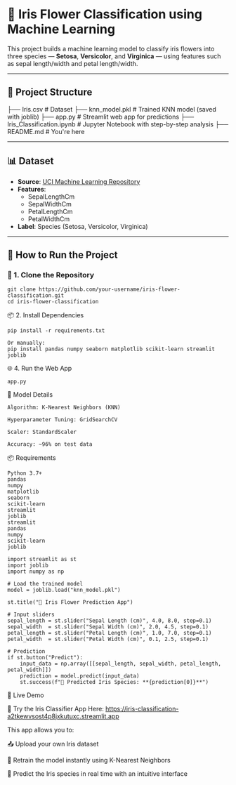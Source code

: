 # 🌸 Iris Flower Classification using Machine Learning

This project builds a machine learning model to classify iris flowers into three species — **Setosa**, **Versicolor**, and **Virginica** — using features such as sepal length/width and petal length/width.

---

## 📁 Project Structure

├── Iris.csv # Dataset
├── knn_model.pkl # Trained KNN model (saved with joblib)
├── app.py # Streamlit web app for predictions
├── Iris_Classification.ipynb # Jupyter Notebook with step-by-step analysis
├── README.md # You're here

---

## 📊 Dataset

- **Source**: [UCI Machine Learning Repository](https://archive.ics.uci.edu/ml/datasets/Iris)
- **Features**:
  - SepalLengthCm
  - SepalWidthCm
  - PetalLengthCm
  - PetalWidthCm
- **Label**: Species (Setosa, Versicolor, Virginica)

---

## 🚀 How to Run the Project

### 🔧 1. Clone the Repository

```
git clone https://github.com/your-username/iris-flower-classification.git
cd iris-flower-classification
```
📦 2. Install Dependencies
```
pip install -r requirements.txt

Or manually:
pip install pandas numpy seaborn matplotlib scikit-learn streamlit joblib
```
🌐 4. Run the Web App
```
app.py
```
🧠 Model Details
```
Algorithm: K-Nearest Neighbors (KNN)

Hyperparameter Tuning: GridSearchCV

Scaler: StandardScaler

Accuracy: ~96% on test data
```
📦 Requirements
```
Python 3.7+
pandas
numpy
matplotlib
seaborn
scikit-learn
streamlit
joblib
streamlit
pandas
numpy
scikit-learn
joblib

import streamlit as st
import joblib
import numpy as np

# Load the trained model
model = joblib.load("knn_model.pkl")

st.title("🌸 Iris Flower Prediction App")

# Input sliders
sepal_length = st.slider("Sepal Length (cm)", 4.0, 8.0, step=0.1)
sepal_width  = st.slider("Sepal Width (cm)", 2.0, 4.5, step=0.1)
petal_length = st.slider("Petal Length (cm)", 1.0, 7.0, step=0.1)
petal_width  = st.slider("Petal Width (cm)", 0.1, 2.5, step=0.1)

# Prediction
if st.button("Predict"):
    input_data = np.array([[sepal_length, sepal_width, petal_length, petal_width]])
    prediction = model.predict(input_data)
    st.success(f"🌼 Predicted Iris Species: **{prediction[0]}**")
```
🚀 Live Demo

🔗 Try the Iris Classifier App Here:
https://iris-classification-a2tkewvsost4p8jxkutuxc.streamlit.app

This app allows you to:

📤 Upload your own Iris dataset

🔄 Retrain the model instantly using K-Nearest Neighbors

🌼 Predict the Iris species in real time with an intuitive interface



